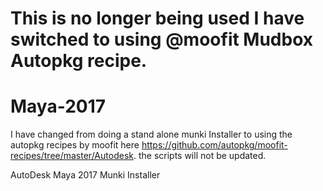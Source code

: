 # This is no longer being used I have switched to using @moofit Mudbox Autopkg recipe.


# Maya-2017

I have changed from doing a stand alone munki Installer to using the autopkg recipes by
moofit here https://github.com/autopkg/moofit-recipes/tree/master/Autodesk. the scripts will not
be updated.

AutoDesk Maya 2017 Munki Installer
